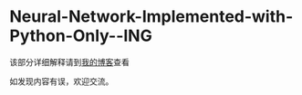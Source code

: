 # Neural-Network-Implemented-with-Python-Only--ING

该部分详细解释请到[我的博客](https://blog.csdn.net/m0_64227668/article/details/133418358?spm=1001.2014.3001.5501)查看

如发现内容有误，欢迎交流。
